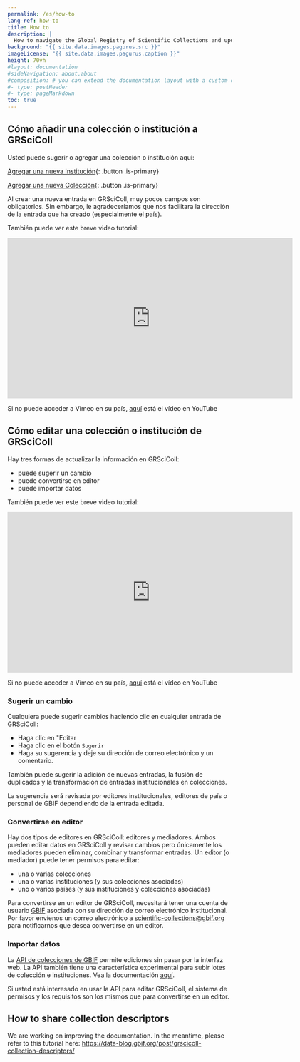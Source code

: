 ```yaml
---
permalink: /es/how-to
lang-ref: how-to
title: How to
description: |
  How to navigate the Global Registry of Scientific Collections and update its content
background: "{{ site.data.images.pagurus.src }}"
imageLicense: "{{ site.data.images.pagurus.caption }}"
height: 70vh
#layout: documentation
#sideNavigation: about.about
#composition: # you can extend the documentation layout with a custom composition
#- type: postHeader
#- type: pageMarkdown
toc: true
---
```


## Cómo añadir una colección o institución a GRSciColl

Usted puede sugerir o agregar una colección o institución aquí:

[Agregar una nueva Institución](https://registry.gbif.org/institution/create){: .button .is-primary}

[Agregar una nueva Colección](https://registry.gbif.org/collection/create){: .button .is-primary}

Al crear una nueva entrada en GRSciColl, muy pocos campos son obligatorios. Sin embargo, le agradeceríamos que nos facilitara la dirección de la entrada que ha creado (especialmente el país).

También puede ver este breve video tutorial:
<iframe title="vimeo-player" src="https://player.vimeo.com/video/649977782?h=fb1d926798" width="640" height="360" frameborder="0"    allowfullscreen></iframe>

Si no puede acceder a Vimeo en su país, [aquí](https://www.youtube.com/watch?v=R6ftJ61oOn4) está el vídeo en YouTube

## Cómo editar una colección o institución de GRSciColl

Hay tres formas de actualizar la información en GRSciColl:
* puede sugerir un cambio
* puede convertirse en editor
* puede importar datos

También puede ver este breve video tutorial:
<iframe title="vimeo-player" src="https://player.vimeo.com/video/649977825?h=a0068cfcd8" width="640" height="360" frameborder="0"    allowfullscreen></iframe>

Si no puede acceder a Vimeo en su país, [aquí](https://www.youtube.com/watch?v=rgMQK9qFVfs)  está el vídeo en YouTube

### Sugerir un cambio

Cualquiera puede sugerir cambios haciendo clic en cualquier entrada de GRSciColl:
* Haga clic en "Editar
* Haga clic en el botón `Sugerir`
* Haga su sugerencia y deje su dirección de correo electrónico y un comentario.

También puede sugerir la adición de nuevas entradas, la fusión de duplicados y la transformación de entradas institucionales en colecciones.

La sugerencia será revisada por editores institucionales, editores de país o personal de GBIF dependiendo de la entrada editada.

### Convertirse en editor

Hay dos tipos de editores en GRSciColl: editores y mediadores. Ambos pueden editar datos en GRSciColl y revisar cambios pero únicamente los mediadores pueden eliminar, combinar y transformar entradas. Un editor (o mediador) puede tener permisos para editar:
* una o varias colecciones
* una o varias instituciones (y sus colecciones asociadas)
* uno o varios países (y sus instituciones y colecciones asociadas)

Para convertirse en un editor de GRSciColl, necesitará tener una cuenta de usuario [GBIF](https://www.gbif.org/user/profile) asociada con su dirección de correo electrónico institucional. Por favor envíenos un correo electrónico a scientific-collections@gbif.org para notificarnos que desea convertirse en un editor.

### Importar datos

La [API de colecciones de GBIF](https://www.gbif.org/developer/registry#collections) permite ediciones sin pasar por la interfaz web. La API también tiene una característica experimental para subir lotes de colección e instituciones. Vea la documentación [aquí](https://github.com/gbif/registry/blob/dev/docs/grscicoll_batches.md).

Si usted está interesado en usar la API para editar GRSciColl, el sistema de permisos y los requisitos son los mismos que para convertirse en un editor.

## How to share collection descriptors

We are working on improving the documentation. In the meantime, please refer to this tutorial here: https://data-blog.gbif.org/post/grscicoll-collection-descriptors/
